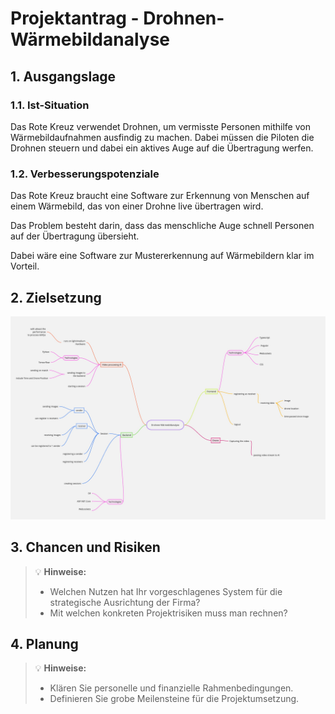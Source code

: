 # Projektantrag - Drohnen-Wärmebildanalyse

## 1. Ausgangslage

### 1.1. Ist-Situation

Das Rote Kreuz verwendet Drohnen, um vermisste Personen mithilfe von Wärmebildaufnahmen ausfindig zu machen. Dabei müssen die Piloten die Drohnen steuern und dabei ein aktives Auge auf die Übertragung werfen.


### 1.2. Verbesserungspotenziale

Das Rote Kreuz braucht eine Software zur Erkennung von Menschen auf einem Wärmebild, das von einer Drohne live
übertragen wird.

Das Problem besteht darin, dass das menschliche Auge schnell Personen auf der Übertragung übersieht.

Dabei wäre eine Software zur Mustererkennung auf Wärmebildern klar im Vorteil.

## 2. Zielsetzung

![image](assets/mindmap.jpg)

## 3. Chancen und Risiken

> :bulb: **Hinweise:**
>
> - Welchen Nutzen hat Ihr vorgeschlagenes System für die strategische Ausrichtung der Firma?
> - Mit welchen konkreten Projektrisiken muss man rechnen?


## 4. Planung

> :bulb: **Hinweise:**
>
> - Klären Sie personelle und finanzielle Rahmenbedingungen.
> - Definieren Sie grobe Meilensteine für die Projektumsetzung.
